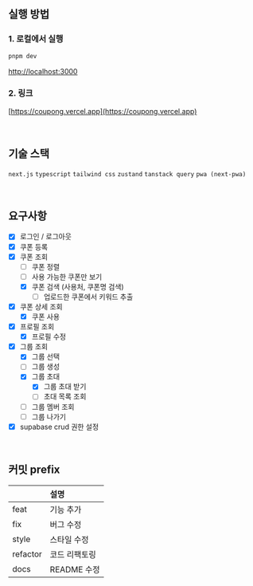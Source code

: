 ## 실행 방법

### 1. 로컬에서 실행

```bash
pnpm dev
```

[http://localhost:3000](http://localhost:3000)

### 2. 링크

[https://coupong.vercel.app](https://coupong.vercel.app)

<br/>

## 기술 스택

`next.js` `typescript` `tailwind css` `zustand` `tanstack query`
`pwa (next-pwa)`

<br/>

## 요구사항

- [x] 로그인 / 로그아웃
- [x] 쿠폰 등록
- [x] 쿠폰 조회
  - [ ] 쿠폰 정렬
  - [ ] 사용 가능한 쿠폰만 보기
  - [x] 쿠폰 검색 (사용처, 쿠폰명 검색)
    - [ ] 업로드한 쿠폰에서 키워드 추출
- [x] 쿠폰 상세 조회
  - [x] 쿠폰 사용
- [x] 프로필 조회
  - [x] 프로필 수정
- [x] 그룹 조회
  - [x] 그룹 선택
  - [ ] 그룹 생성
  - [x] 그룹 초대
    - [x] 그룹 초대 받기
    - [ ] 초대 목록 조회
  - [ ] 그룹 멤버 조회
  - [ ] 그룹 나가기

- [x] supabase crud 권한 설정

<br/>

## 커밋 prefix

|          | 설명          |
| :------- | :------------ |
| feat     | 기능 추가     |
| fix      | 버그 수정     |
| style    | 스타일 수정   |
| refactor | 코드 리팩토링 |
| docs     | README 수정   |
